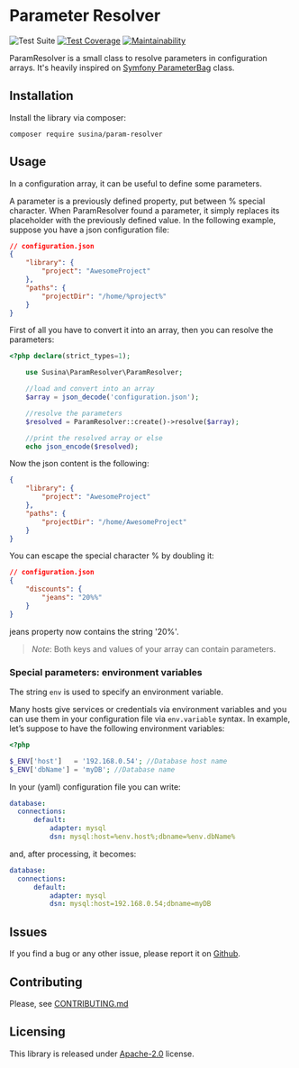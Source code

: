 # Parameter Resolver

![Test Suite](https://github.com/susina/param-resolver/actions/workflows/test.yml/badge.svg)
[![Test Coverage](https://api.codeclimate.com/v1/badges/b2ce3e357481f2742e36/test_coverage)](https://codeclimate.com/github/susina/param-resolver/test_coverage)
[![Maintainability](https://api.codeclimate.com/v1/badges/b2ce3e357481f2742e36/maintainability)](https://codeclimate.com/github/susina/param-resolver/maintainability)

ParamResolver is a small class to resolve parameters in configuration arrays.
It's heavily inspired on [Symfony ParameterBag](src/Symfony/Component/DependencyInjection/ParameterBag/ParameterBag.php) class.

## Installation

Install the library via composer:

`composer require susina/param-resolver`


## Usage

In a configuration array, it can be useful to define some parameters.

A parameter is a previously defined property, put between % special character. When ParamResolver found a parameter, it simply replaces its placeholder with the previously defined value. In the following example, suppose you have a json configuration file:

```json
// configuration.json
{
    "library": {
        "project": "AwesomeProject"
    },
    "paths": {
        "projectDir": "/home/%project%"
    }
}
```

First of all you have to convert it into an array, then you can resolve the parameters:

```php
<?php declare(strict_types=1);

    use Susina\ParamResolver\ParamResolver;

    //load and convert into an array
    $array = json_decode('configuration.json');

    //resolve the parameters
    $resolved = ParamResolver::create()->resolve($array);

    //print the resolved array or else
    echo json_encode($resolved);
```

Now the json content is the following:

```json
{
    "library": {
        "project": "AwesomeProject"
    },
    "paths": {
        "projectDir": "/home/AwesomeProject"
    }
}
```

You can escape the special character % by doubling it:

```json
// configuration.json
{
    "discounts": {
        "jeans": "20%%"
    }
}
```

jeans property now contains the string '20%'.

> _Note_: Both keys and values of your array can contain parameters.

### Special parameters: environment variables

The string `env` is used to specify an environment variable.

Many hosts give services or credentials via environment variables and you can use them in your configuration file via `env.variable` syntax. In example, let’s suppose to have the following environment variables:

```php
<?php

$_ENV['host']   = '192.168.0.54'; //Database host name
$_ENV['dbName'] = 'myDB'; //Database name
```

In your (yaml) configuration file you can write:

```yaml
database:
  connections:
      default:
          adapter: mysql
          dsn: mysql:host=%env.host%;dbname=%env.dbName%
```

and, after processing, it becomes:

```yaml
database:
  connections:
      default:
          adapter: mysql
          dsn: mysql:host=192.168.0.54;dbname=myDB
```

## Issues

If you find a bug or any other issue,  please report it on [Github](https://github.com/susina/param-resolver/issues).

## Contributing

Please, see [CONTRIBUTING.md](CONTRIBUTING.md)

## Licensing

This library is released under [Apache-2.0](LICENSE) license.
